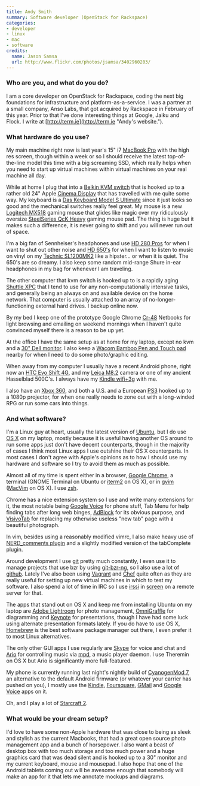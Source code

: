```yaml
---
title: Andy Smith
summary: Software developer (OpenStack for Rackspace)
categories:
- developer
- linux
- mac
- software
credits:
  name: Jason Samsa
  url: http://www.flickr.com/photos/jsamsa/3402960203/
---
```


### Who are you, and what do you do?

I am a core developer on OpenStack for Rackspace, coding the next big foundations for infrastructure and platform-as-a-service. I was a partner at a small company, Anso Labs, that got acquired by Rackspace in February of this year. Prior to that I've done interesting things at Google, Jaiku and Flock. I write at [http://term.ie](http://term.ie "Andy's website.").

### What hardware do you use?

My main machine right now is last year's 15" i7 [MacBook Pro][macbook-pro] with the high res screen, though within a week or so I should receive the latest top-of-the-line model this time with a big screaming SSD, which really helps when you need to start up virtual machines within virtual machines on your real machine all day.

While at home I plug that into a [Belkin KVM switch][switch2] that is hooked up to a rather old 24" Apple [Cinema Display][cinema-display] that has travelled with me quite some way. My keyboard is a [Das Keyboard Model S Ultimate][model-s-ultimate] since it just looks so good and the mechanical switches really feel great. My mouse is a new [Logitech MX518][mx-518] gaming mouse that glides like magic over my ridiculously oversize [SteelSeries QcK Heavy][qck-heavy] gaming mouse pad. The thing is huge but it makes such a difference, it is never going to shift and you will never run out of space.

I'm a big fan of Sennheiser's headphones and use [HD 280 Pros][hd-280-pro] for when I want to shut out other noise and [HD 650's][hd-650] for when I want to listen to music on vinyl on my [Technic SL1200MK2][sl-1200] like a hipster... or when it is quiet. The 650's are so dreamy. I also keep some random mid-range Shure in-ear headphones in my bag for whenever I am traveling.

The other computer that kvm switch is hooked up to is a rapidly aging [Shuttle XPC][g2-7600] that I tend to use for any non-computationally intensive tasks, and generally being an always on and available device on the home network. That computer is usually attached to an array of no-longer-functioning external hard drives. I backup online now.

By my bed I keep one of the prototype Google Chrome [Cr-48][cr-48] Netbooks for light browsing and emailing on weekend mornings when I haven't quite convinced myself there is a reason to be up yet.

At the office I have the same setup as at home for my laptop, except no kvm and a [30" Dell monitor][ultrasharp-3007wfp]. I also keep a [Wacom Bamboo Pen and Touch pad][bamboo] nearby for when I need to do some photo/graphic editing.

When away from my computer I usually have a recent Android phone, right now an [HTC Evo Shift 4G][evo-shift-4g], and my [Leica M8.2][m8.2] camera or one of my ancient Hasselblad 500C's. I always have my [Kindle wifi+3g][kindle] with me.

I also have an [Xbox 360][xbox-360], and both a U.S. and a European [PS3][] hooked up to a 1080p projector, for when one really needs to zone out with a long-winded RPG or run some cars into things.

### And what software?

I'm a Linux guy at heart, usually the latest version of [Ubuntu][], but I do use [OS X][macos] on my laptop, mostly because it is useful having another OS around to run some apps just don't have decent counterparts, though in the majority of cases I think most Linux apps I use outshine their OS X counterparts. In most cases I don't agree with Apple's opinions as to how I should use my hardware and software so I try to avoid them as much as possible.

Almost all of my time is spent either in a browser, [Google Chrome][chrome], a terminal (GNOME Terminal on Ubuntu or [iterm2][] on OS X), or in [gvim][vim] ([MacVim][] on OS X). I use [zsh][].

Chrome has a nice extension system so I use and write many extensions for it, the most notable being [Google Voice][google-voice.2] for phone stuff, Tab Menu for help finding tabs after long web binges, [AdBlock][] for its obvious purpose, and [VisivoTab][] for replacing my otherwise useless "new tab" page with a beautiful photograph.

In vim, besides using a reasonably modified vimrc, I also make heavy use of [NERD_comments plugin][nerdcommenter] and a slightly modified version of the tabComplete plugin.

Around development I use [git][] pretty much constantly, I even use it to manage projects that use bzr by using [git-bzr-ng][], so I also use a lot of [github][]. Lately I've also been using [Vagrant][] and [Chef][] quite often as they are really useful for setting up new virtual machines in which to test my software. I also spend a lot of time in IRC so I use [irssi][] in [screen][] on a remote server for that.

The apps that stand out on OS X and keep me from installing Ubuntu on my laptop are [Adobe Lightroom][lightroom] for photo management, [OmniGraffle][] for diagramming and [Keynote][] for presentations, though I have had some luck using alternate presentation formats lately. If you do have to use OS X, [Homebrew][] is the best software package manager out there, I even prefer it to most Linux alternatives.

The only other GUI apps I use regularly are [Skype][] for voice and chat and [Ario][] for controlling music via [mpd][], a music player daemon. I use Theremin on OS X but Ario is significantly more full-featured.

My phone is currently running last night's nightly build of [CyanogenMod 7][cyanogenmod], an alternative to the default Android firmware (or whatever your carrier has pushed on you), I mostly use the [Kindle][kindle-android], [Foursquare][foursquare-android], [GMail][gmail-android] and [Google Voice][google-voice-android] apps on it.

Oh, and I play a lot of [Starcraft 2][starcraft-2].

### What would be your dream setup?

I'd love to have some non-Apple hardware that was close to being as sleek and stylish as the current Macbooks, that had a great open source photo management app and a bunch of horsepower. I also want a beast of desktop box with too much storage and too much power and a huge graphics card that was dead silent and is hooked up to a 30" monitor and my current keyboard, mouse and mousepad. I also hope that one of the Android tablets coming out will be awesome enough that somebody will make an app for it that lets me annotate mockups and diagrams.

[bamboo]: https://www.wacom.com/en/us/bamboo "Smaller pen/multi-touch tablets."
[cinema-display]: https://en.wikipedia.org/wiki/Apple_Cinema_Display "An LCD display."
[cr-48]: http://en.wikipedia.org/wiki/Chromebook#Cr-48_prototype "Google's first Chrome OS netbook."
[evo-shift-4g]: https://www.gsmarena.com/htc_evo_shift_4g-3702.php "A 4G smartphone."
[g2-7600]: http://us.shuttle.com/G2_7600.aspx "A PC with a small form factor."
[hd-280-pro]: https://www.amazon.com/Sennheiser-HD-280-Pro-Headphones/dp/B000065BPB "Closed stereo headphones."
[hd-650]: https://en-us.sennheiser.com/high-quality-headphones-around-ear-audio-surround-hd-650 "Headphones."
[kindle]: https://www.amazon.com/Kindle-Ereader-ebook-reader/dp/B007HCCNJU "A digital book reader."
[m8.2]: https://www.amazon.com/Leica-M8-2-Digital-Rangefinder-Black/dp/B001KVNRC6 "A 10.3 megapixel digital camera."
[macbook-pro]: https://www.apple.com/macbook-pro/ "A laptop."
[model-s-ultimate]: https://shop.daskeyboard.com/products/das-keyboard-ultimate-model-s "A USB keyboard with mechanical clicks."
[mx-518]: https://www.amazon.com/Logitech-Performance-Optical-Gaming-Mouse/dp/B0007Z1M50 "An optical gaming mouse."
[ps3]: http://us.playstation.com/PS3/ "A shiny gaming console from Sony."
[qck-heavy]: https://shop.steelseries.com/us/surfaces/steelseries-qck-heavy.html "A mousepad."
[sl-1200]: https://en.wikipedia.org/wiki/Technics_SL-1200 "A turntable."
[switch2]: https://web.archive.org/web/20111104132319/http://www.belkin.com/uk/IWCatProductPage.process?Product_Id=275159 "A USB KVM."
[ultrasharp-3007wfp]: https://www.amazon.com/Dell-3007WFP-HC-30-Inch-Widescreen-Monitor/dp/B001AO2QLG "Dell's 30 inch widescreen LCD monitor."
[xbox-360]: http://www.xbox.com:80/en-US/Xbox360 "A gaming console."
[adblock]: https://getadblock.com/ "A browser extension for blocking ads."
[ario]: http://ario-player.sourceforge.net/ "A GTK2 client for MPD."
[chef]: https://www.chef.io/chef/ "Configuration management software."
[chrome]: https://www.google.com/intl/en/chrome/browser/ "A WebKit-based browser, where each tab runs in its own thread."
[cyanogenmod]: http://www.cyanogenmod.org/ "A custom ROM for Android phones."
[foursquare-android]: https://play.google.com/store/apps/details?id=com.joelapenna.foursquared "A Foursquare client for Android."
[git-bzr-ng]: https://github.com/termie/git-bzr-ng "Git and Bazaar bridging software."
[git]: https://git-scm.com/ "A version control system."
[github]: https://github.com/ "A Git code repository service."
[gmail-android]: https://play.google.com/store/apps/details?id=com.google.android.gm "A Gmail client for Android."
[google-voice-android]: https://play.google.com/store/apps/details?id=com.google.android.apps.googlevoice "A Google Voice client for Android."
[google-voice.2]: https://chrome.google.com/webstore/detail/google-voice-by-google/kcnhkahnjcbndmmehfkdnkjomaanaooo "A Chrome browser extension for Google Voice."
[homebrew]: http://brew.sh "Command-line package manager for Mac OS X."
[irssi]: https://irssi.org/ "A CLI irc client."
[iterm2]: https://iterm2.com/ "An alternative terminal application for Mac OS X."
[keynote]: https://www.apple.com/keynote/ "Presentation software for the Mac."
[kindle-android]: https://play.google.com/store/apps/details?id=com.amazon.kindle "A Kindle client for Android."
[lightroom]: https://www.adobe.com/products/photoshop-lightroom.html "Photo management and editing software."
[macos]: https://en.wikipedia.org/wiki/MacOS "An operating system for Mac hardware."
[macvim]: https://github.com/macvim-dev/macvim "A Mac GUI port of vim."
[mpd]: http://mpd.wikia.com/wiki/Music_Player_Daemon_Wiki "A music playing server."
[nerdcommenter]: https://github.com/scrooloose/nerdcommenter "A code commenting plugin for vim."
[omnigraffle]: https://www.omnigroup.com/omnigraffle/ "Diagramming software for the Mac."
[screen]: http://www.gnu.org/software/screen/ "Think of it as tabs for your *nix terminal."
[skype]: https://www.skype.com/en/ "Voice and video chat software."
[starcraft-2]: http://us.battle.net/sc2/en/ "A sci-fi RTS game."
[ubuntu]: https://www.ubuntu.com/ "A Unix distribution."
[vagrant]: https://www.vagrantup.com/ "Software for building and installing virtual dev environments."
[vim]: https://www.vim.org/ "A command-line text editor."
[visivotab]: http://molliecopans.com/visivotab/ "A Chrome extension for showing Flickr photos in new tabs."
[zsh]: http://www.zsh.org/ "An interactive shell and scripting language."
